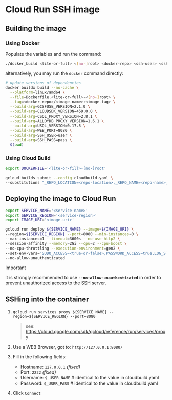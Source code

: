 # Cloud Run SSH image

## Building the image

### Using Docker

Populate the variables and run the command:

```sh
./docker_build <lite-or-full> <[no-]root> <docker-repo> <ssh-user> <ssh-pass> <web-port>
```

alternatively, you may run the `docker` command directly:

```sh
# update versions of dependencies
docker buildx build --no-cache \
  --platform=linux/amd64 \
  --file=Dockerfile.<lite-or-full>-<[no-]root> \
  --tag=<docker-repo>/<image-name>:<image-tag> \
  --build-arg=GCSFUSE_VERSION=2.1.0 \
  --build-arg=CLOUDSDK_VERSION=459.0.0 \
  --build-arg=CSQL_PROXY_VERSION=2.8.1 \
  --build-arg=ALLOYDB_PROXY_VERSION=1.6.1 \
  --build-arg=USQL_VERSION=0.17.5 \
  --build-arg=WEB_PORT=8080 \
  --build-arg=SSH_USER=user \
  --build-arg=SSH_PASS=pass \
  $(pwd)
```

### Using Cloud Build

```sh
export DOCKERFILE='<lite-or-fill>-[no-]root'

gcloud builds submit --config cloudbuild.yaml \
--substitutions "_REPO_LOCATION=<repo-location>,_REPO_NAME=<repo-name>,_IMAGE_NAME=<image-name>,_IMAGE_TAG=<image-tag>,_BUILD_TAG=<build-tag>,_WEB_PORT=8080,_SSH_USER=<username>,_SSH_PASS=<password>,_DOCKERFILE=${DOCKERFILE}" .
```

## Deploying the image to Cloud Run

```sh
export SERVICE_NAME='<service-name>'
export SERVICE_REGION='<service-region>'
export IMAGE_URI='<image-uri>'

gcloud run deploy ${SERVICE_NAME} --image=${IMAGE_URI} \
--region=${SERVICE_REGION} --port=8080 --min-instances=0 \
--max-instances=1 --timeout=3600s --no-use-http2 \
--session-affinity --memory=2Gi --cpu=2 --cpu-boost \
--no-cpu-throttling --execution-environment=gen2 \
--set-env-vars='SUDO_ACCESS=<true-or-false>,PASSWORD_ACCESS=true,LOG_STDOUT=true' \
--no-allow-unauthenticated
```

> [!IMPORTANT]
> it is strongly recommended to use **`--no-allow-unauthenticated`** in order to prevent unauthorized access to the SSH server.

## SSHing into the container

1. `gcloud run services proxy ${SERVICE_NAME} --region=${SERVICE_REGION} --port=8080`

   > see: https://cloud.google.com/sdk/gcloud/reference/run/services/proxy

2. Use a WEB Browser, got to: `http://127.0.0.1:8080/`

3. Fill in the following fields:

   - Hostname: `127.0.0.1` _(fixed)_
   - Port: `2222` _(fixed)_
   - Username: `$_USER_NAME` # identical to the value in cloudbuild.yaml
   - Password: `$_USER_PASS` # identical to the value in cloudbuild.yaml

4. Click `Connect`
